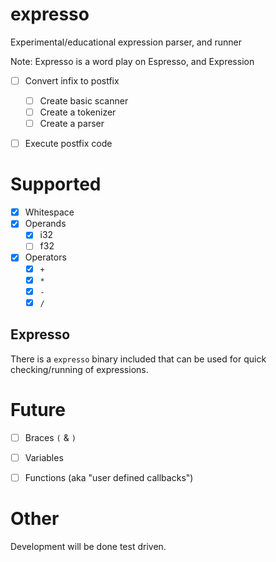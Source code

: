 # expresso
Experimental/educational expression parser, and runner


Note: Expresso is a word play on Espresso, and Expression

- [ ] Convert infix to postfix
	- [ ] Create basic scanner
	- [ ] Create a tokenizer
	- [ ] Create a parser
- [ ] Execute postfix code


# Supported
- [x] Whitespace
- [x] Operands
	- [x] i32
	- [ ] f32

- [x] Operators
	- [x] `+`
	- [x] `*`
	- [x] `-`
	- [x] `/`

## Expresso

There is a `expresso` binary included that can be used for quick checking/running of expressions.

# Future
- [ ] Braces `(` & `)`
- [ ] Variables
- [ ] Functions (aka "user defined callbacks")


# Other
Development will be done test driven.
